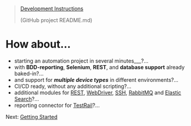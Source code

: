 > [Development Instructions](https://github.com/QA-Automation-Starter/qa-automation#readme)
>
> (GitHub project README.md)

# How about...

* starting an automation project in several
  minutes___?...
* with __BDD-reporting__, __Selenium__, __REST__, and __database support__
  already baked-in?...
* and support for ___multiple device types___ in different environments?...
* CI/CD ready, without any additional scripting?...
* additional modules for
  [REST](qa-jgiven-rest/index.html),
  [WebDriver](qa-jgiven-webdriver/index.html),
  [SSH](qa-jgiven-ssh/index.html),
  [RabbitMQ](qa-jgiven-rabbitmq/index.html)
  and [Elastic Search](qa-jgiven-elasticsearch/index.html)?...
* reporting connector for [TestRail](qa-testrail-reporter/index.html)?...

Next: [Getting Started](getting-started.html)
